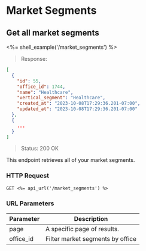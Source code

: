 # Market Segments

## Get all market segments

<%= shell_example('/market_segments') %>

> Response:

```json
[
  {
    "id": 55,
    "office_id": 1744,
    "name": "Healthcare",
    "vertical_segment": "Healthcare",
    "created_at": "2023-10-08T17:29:36.201-07:00",
    "updated_at": "2023-10-08T17:29:36.201-07:00"
  },
  {
    ...
  }
]
```

> Status: 200 OK

This endpoint retrieves all of your market segments.

### HTTP Request

`GET <%= api_url('/market_segments') %>`

### URL Parameters

Parameter | Description
--------- | -----------
page | A specific page of results.
office_id | Filter market segments by office

